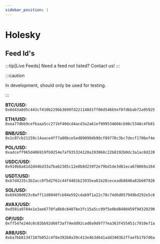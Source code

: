 ```yaml
---
sidebar_position: 1
---
```


# Holesky

## Feed Id's

:::tip[Live Feeds]
Need a feed not listed? Contact us!
:::

:::caution

In development, should only be used for testing.

:::

**BTC/USD:** `0x0d43a8d5c443cf410b229bb3699fd221148d1ff06d546b5ef0fdbbab72a95925`

**ETH/USD:** `0xea77dbb9cef6aaa5cc271bf40dcd4acd3a2a61ef999534666cb98c5348c4fb81`

**BNB/USD:** `0x1c07cb21159c14aace4ff7a00bce5ed89099db90cf89770c3bc7decf1706ef4e`

**POL/USD:** `0xadceff965d406919fb9254e7af935324120a193068c22b8192b0dc3a1ac0d220`

**USDC/USD:** `0x910b8a81d2d44bd33a7ba62385c12e8b8d239f2e79bd1de3d81eca678069a164`

**USDT/USD:** `0xb7d4235c3b2acc0f5d2f62c44f4481b23935ea01b28ceceadb8846a82b607926`

**SOL/USD:** `0x69430d023c0aff11d0840fcb84e592cdab9f1a22c78c74d6d057949bd292e5c6`

**AVAX/USD:** `0xd501a9784e1e3ae6770fa8b8c8407be3fc15a5cc99f5e0bd8400459f9d320290`

**OP/USD:** `0xff547e24dc0c02bb92d60f3af74edd92cad0a9d9777ea363f455451c7910e71a`

**ARB/USD:** `0xba7bb81347287b052c4f0e392b0a39c413e4b3d641add3403b2ffaefb1fb7d6a`
